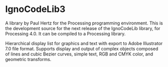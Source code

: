 # IgnoCodeLib3

A library by Paul Hertz for the Processing programming environment.
This is the development source for the next release of the IgnoCodeLib library, for Processing 4.0. It can be compiled to a Processing library. 

Hierarchical display list for graphics and text with export to Adobe Illustrator 7.0 file format. Supports display and output of complex objects composed of lines and cubic Bezier curves, simple text, RGB and CMYK color, and geometric transforms. 
